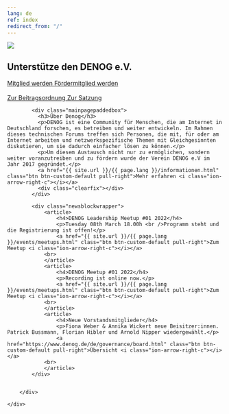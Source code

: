 ```yaml
---
lang: de
ref: index
redirect_from: "/"
---
```

<div id="mainpage">
    <div class="pagecontentblock">
        <div class="mainpagebox mainpageboxlarge">
            <div>
                <div class="container">
                    <div class="row">
                        <div class="col-md-6 col-sm-12">
                             <a href="{{ site.url }}/{{ page.lang }}/meetings/denog13/index.html" class="btn btn-custom-default mainpagelogobtn float-md-right"><img src="{{ site.url }}/images/logos/denog13.png" id="mainpagelogo" /></a>
                        </div>
                        <div class="col-md-6 col-sm-12">
                        <h2 class="mainpageboxheadline">Unterstütze den DENOG e.V.</h2>
                        <p><a href="/de/governance/become_member.html" class="btn btn-custom-default">Mitglied werden <i class="ion-arrow-right-c"></i></a> <a href="/de/governance/become_sustaining_member.html" class="btn btn-custom-default">Fördermitglied werden <i class="ion-arrow-right-c"></i></a><br /> <br />
                        <a href="/files/gov/20201110_DENOG_Beitragsordnung FINAL 20201110.pdf" class="btn btn-custom-default">Zur Beitragsordnung <i class="ion-arrow-right-c"></i></a> <a href="/files/verein/20171124-DENOG_Satzung.pdf" class="btn btn-custom-default">Zur Satzung <i class="ion-arrow-right-c"></i></a></p>
                        </div>
                    </div>
                </div>
            </div>
        </div>
        <div class="container">


            <div class="mainpagepaddedbox">
              <h3>Über Denog</h3>
              <p>DENOG ist eine Community für Menschen, die am Internet in Deutschland forschen, es betreiben und weiter entwickeln. Im Rahmen dieses technischen Forums treffen sich Personen, die mit, für oder am Internet arbeiten und netzwerkspezifische Themen mit Gleichgesinnten diskutieren, um sie dadurch einfacher lösen zu können.</p>
              <p>Um diesem Austausch nicht nur zu ermöglichen, sondern weiter voranzutreiben und zu fördern wurde der Verein DENOG e.V im Jahr 2017 gegründet.</p>
              <a href="{{ site.url }}/{{ page.lang }}/informationen.html" class="btn btn-custom-default pull-right">Mehr erfahren <i class="ion-arrow-right-c"></i></a>
              <div class="clearfix"></div>
            </div>

            <div class="newsblockwrapper">
                <article>
                    <h4>DENOG Leadership Meetup #01 2022</h4>
                    <p>Tuesday 08th March 18.00h <br />Programm steht und die Registrierung ist offen!</p>
                    <a href="{{ site.url }}/{{ page.lang }}/events/meetups.html" class="btn btn-custom-default pull-right">Zum Meetup <i class="ion-arrow-right-c"></i></a>
                <br>
                </article>
                <article>
                    <h4>DENOG Meetup #01 2022</h4>
                    <p>Recording ist online now.</p>
                    <a href="{{ site.url }}/{{ page.lang }}/events/meetups.html" class="btn btn-custom-default pull-right">Zum Meetup <i class="ion-arrow-right-c"></i></a>
                <br>
                </article>
                <article>
                    <h4>Neue Vorstandsmitglieder</h4>
                    <p>Fiona Weber & Annika Wickert neue Beisitzer:innen. Patrick Bussmann, Florian Hibler und Arnold Nipper wiedergewählt.</p>
                    <a href="https://www.denog.de/de/governance/board.html" class="btn btn-custom-default pull-right">Übersicht <i class="ion-arrow-right-c"></i></a>
                <br>
                </article>
            </div>


        </div>

    </div>
</div>
